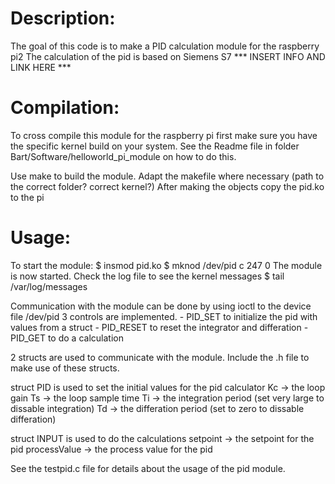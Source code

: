 # Description:
The goal of this code is to make a PID calculation module for the raspberry pi2
The calculation of the pid is based on Siemens S7 *** INSERT INFO AND LINK HERE ***


# Compilation:
To cross compile this module for the raspberry pi first make sure you have the specific kernel build on your system.
See the Readme file in folder Bart/Software/helloworld_pi_module on how to do this.

Use make to build the module. Adapt the makefile where necessary (path to the correct folder? correct kernel?)
After making the objects copy the pid.ko to the pi


# Usage:
To start the module:
$ insmod pid.ko
$ mknod /dev/pid c 247 0
The module is now started. Check the log file to see the kernel messages
$ tail /var/log/messages

Communication with the module can be done by using ioctl to the device file /dev/pid
3 controls are implemented.
	- PID_SET to initialize the pid with values from a struct
	- PID_RESET to reset the integrator and differation
	- PID_GET to do a calculation

2 structs are used to communicate with the module. Include the .h file to make use of these structs.

struct PID is used to set the initial values for the pid calculator
	Kc -> the loop gain
	Ts -> the loop sample time
	Ti -> the integration period (set very large to dissable integration)
	Td -> the differation period (set to zero to dissable differation)

struct INPUT is used to do the calculations
	setpoint -> the setpoint for the pid
	processValue -> the process value for the pid

See the testpid.c file for details about the usage of the pid module.
